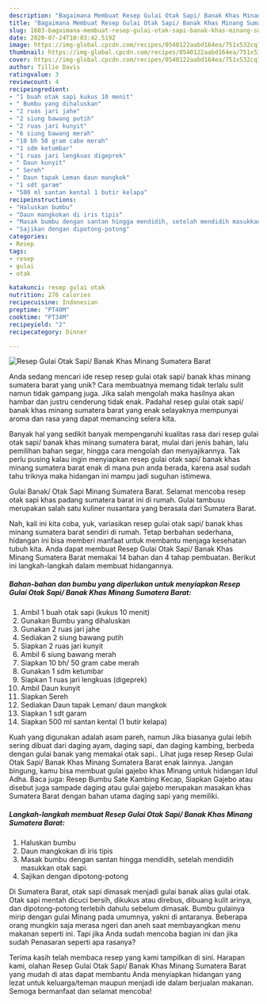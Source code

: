 ```yaml
---
description: "Bagaimana Membuat Resep Gulai Otak Sapi/ Banak Khas Minang Sumatera Barat yang Sempurna"
title: "Bagaimana Membuat Resep Gulai Otak Sapi/ Banak Khas Minang Sumatera Barat yang Sempurna"
slug: 1603-bagaimana-membuat-resep-gulai-otak-sapi-banak-khas-minang-sumatera-barat-yang-sempurna
date: 2020-07-24T10:03:42.519Z
image: https://img-global.cpcdn.com/recipes/0540122aabd164ea/751x532cq70/resep-gulai-otak-sapi-banak-khas-minang-sumatera-barat-foto-resep-utama.jpg
thumbnail: https://img-global.cpcdn.com/recipes/0540122aabd164ea/751x532cq70/resep-gulai-otak-sapi-banak-khas-minang-sumatera-barat-foto-resep-utama.jpg
cover: https://img-global.cpcdn.com/recipes/0540122aabd164ea/751x532cq70/resep-gulai-otak-sapi-banak-khas-minang-sumatera-barat-foto-resep-utama.jpg
author: Tillie Davis
ratingvalue: 3
reviewcount: 4
recipeingredient:
- "1 buah otak sapi kukus 10 menit"
- " Bumbu yang dihaluskan"
- "2 ruas jari jahe"
- "2 siung bawang putih"
- "2 ruas jari kunyit"
- "6 siung bawang merah"
- "10 bh 50 gram cabe merah"
- "1 sdm ketumbar"
- "1 ruas jari lengkuas digeprek"
- " Daun kunyit"
- " Sereh"
- " Daun tapak Leman daun mangkok"
- "1 sdt garam"
- "500 ml santan kental 1 butir kelapa"
recipeinstructions:
- "Haluskan bumbu"
- "Daun mangkokan di iris tipis"
- "Masak bumbu dengan santan hingga mendidih, setelah mendidih masukkan otak sapi."
- "Sajikan dengan dipotong-potong"
categories:
- Resep
tags:
- resep
- gulai
- otak

katakunci: resep gulai otak 
nutrition: 276 calories
recipecuisine: Indonesian
preptime: "PT40M"
cooktime: "PT34M"
recipeyield: "2"
recipecategory: Dinner

---
```



![Resep Gulai Otak Sapi/ Banak Khas Minang Sumatera Barat](https://img-global.cpcdn.com/recipes/0540122aabd164ea/751x532cq70/resep-gulai-otak-sapi-banak-khas-minang-sumatera-barat-foto-resep-utama.jpg)

Anda sedang mencari ide resep resep gulai otak sapi/ banak khas minang sumatera barat yang unik? Cara membuatnya memang tidak terlalu sulit namun tidak gampang juga. Jika salah mengolah maka hasilnya akan hambar dan justru cenderung tidak enak. Padahal resep gulai otak sapi/ banak khas minang sumatera barat yang enak selayaknya mempunyai aroma dan rasa yang dapat memancing selera kita.

Banyak hal yang sedikit banyak mempengaruhi kualitas rasa dari resep gulai otak sapi/ banak khas minang sumatera barat, mulai dari jenis bahan, lalu pemilihan bahan segar, hingga cara mengolah dan menyajikannya. Tak perlu pusing kalau ingin menyiapkan resep gulai otak sapi/ banak khas minang sumatera barat enak di mana pun anda berada, karena asal sudah tahu triknya maka hidangan ini mampu jadi suguhan istimewa.

Gulai Banak/ Otak Sapi Minang Sumatera Barat. Selamat mencoba resep otak sapi khas padang sumatera barat ini di rumah. Gulai tambusu merupakan salah satu kuliner nusantara yang berasala dari Sumatera Barat.


Nah, kali ini kita coba, yuk, variasikan resep gulai otak sapi/ banak khas minang sumatera barat sendiri di rumah. Tetap berbahan sederhana, hidangan ini bisa memberi manfaat untuk membantu menjaga kesehatan tubuh kita. Anda dapat membuat Resep Gulai Otak Sapi/ Banak Khas Minang Sumatera Barat memakai 14 bahan dan 4 tahap pembuatan. Berikut ini langkah-langkah dalam membuat hidangannya.

<!--inarticleads1-->

##### Bahan-bahan dan bumbu yang diperlukan untuk menyiapkan Resep Gulai Otak Sapi/ Banak Khas Minang Sumatera Barat:

1. Ambil 1 buah otak sapi (kukus 10 menit)
1. Gunakan  Bumbu yang dihaluskan
1. Gunakan 2 ruas jari jahe
1. Sediakan 2 siung bawang putih
1. Siapkan 2 ruas jari kunyit
1. Ambil 6 siung bawang merah
1. Siapkan 10 bh/ 50 gram cabe merah
1. Gunakan 1 sdm ketumbar
1. Siapkan 1 ruas jari lengkuas (digeprek)
1. Ambil  Daun kunyit
1. Siapkan  Sereh
1. Sediakan  Daun tapak Leman/ daun mangkok
1. Siapkan 1 sdt garam
1. Siapkan 500 ml santan kental (1 butir kelapa)


Kuah yang digunakan adalah asam pareh, namun Jika biasanya gulai lebih sering dibuat dari daging ayam, daging sapi, dan daging kambing, berbeda dengan gulai banak yang memakai otak sapi.. Lihat juga resep Resep Gulai Otak Sapi/ Banak Khas Minang Sumatera Barat enak lainnya. Jangan bingung, kamu bisa membuat gulai gajebo khas Minang untuk hidangan Idul Adha. Baca juga: Resep Bumbu Sate Kambing Kecap, Siapkan Gajebo atau disebut juga sampade daging atau gulai gajebo merupakan masakan khas Sumatera Barat dengan bahan utama daging sapi yang memiliki. 

<!--inarticleads2-->

##### Langkah-langkah membuat Resep Gulai Otak Sapi/ Banak Khas Minang Sumatera Barat:

1. Haluskan bumbu
1. Daun mangkokan di iris tipis
1. Masak bumbu dengan santan hingga mendidih, setelah mendidih masukkan otak sapi.
1. Sajikan dengan dipotong-potong


Di Sumatera Barat, otak sapi dimasak menjadi gulai banak alias gulai otak. Otak sapi mentah dicuci bersih, dikukus atau direbus, dibuang kulit arinya, dan dipotong-potong terlebih dahulu sebelum dimasak. Bumbu gulainya mirip dengan gulai Minang pada umumnya, yakni di antaranya. Beberapa orang mungkin saja merasa ngeri dan aneh saat membayangkan menu makanan seperti ini. Tapi jika Anda sudah mencoba bagian ini dan jika sudah Penasaran seperti apa rasanya? 

Terima kasih telah membaca resep yang kami tampilkan di sini. Harapan kami, olahan Resep Gulai Otak Sapi/ Banak Khas Minang Sumatera Barat yang mudah di atas dapat membantu Anda menyiapkan hidangan yang lezat untuk keluarga/teman maupun menjadi ide dalam berjualan makanan. Semoga bermanfaat dan selamat mencoba!
